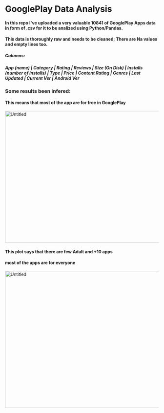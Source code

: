 # GooglePlay Data Analysis

#### In this repo I've uploaded a very valuable 10841 of GooglePlay Apps data in form of .csv for it to be analized using Python/Pandas.
#### This data is thoroughly raw and needs to be cleaned; There are Na values and empty lines too.


##### Columns:
##### App (name) | Category | Rating | Reviews | Size (On Disk) | Installs (number of installs) | Type | Price | Content Rating | Genres | Last Updated | Current Ver | Android Ver


### Some results been infered:



#### This means that most of the app are for free in GooglePlay
<img width="563" height="432" alt="Untitled" src="https://github.com/user-attachments/assets/927367a1-f4ab-4191-96a0-0cdd741136e5" />

#### This plot says that there are few Adult and +10 apps
#### most of the apps are for everyone

<img width="1247" height="448" alt="Untitled" src="https://github.com/user-attachments/assets/2fbbabe0-499f-47e3-980e-e36183b112eb" />

